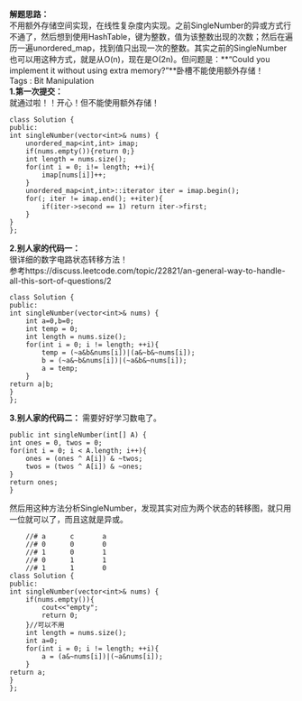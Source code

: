 **解题思路：**  
不用额外存储空间实现，在线性复杂度内实现。之前SingleNumber的异或方式行不通了，然后想到使用HashTable，键为整数，值为该整数出现的次数；然后在遍历一遍unordered_map，找到值只出现一次的整数。其实之前的SingleNumber也可以用这种方式，就是从O(n)，现在是O(2n)。但问题是：**“Could you implement it without using extra memory?”**卧槽不能使用额外存储！  
Tags : Bit Manipulation  
**1.第一次提交：**  
就通过啦！！开心！但不能使用额外存储！ 

	class Solution {
	public:
    int singleNumber(vector<int>& nums) {
        unordered_map<int,int> imap;
        if(nums.empty()){return 0;}
        int length = nums.size();
        for(int i = 0; i!= length; ++i){
            imap[nums[i]]++; 
        }
        unordered_map<int,int>::iterator iter = imap.begin();
        for(; iter != imap.end(); ++iter){
            if(iter->second == 1) return iter->first;
        }
    }
	};

**2.别人家的代码一：**  
很详细的数字电路状态转移方法！  
参考https://discuss.leetcode.com/topic/22821/an-general-way-to-handle-all-this-sort-of-questions/2
      
	class Solution {
	public:
    int singleNumber(vector<int>& nums) {
        int a=0,b=0;
        int temp = 0;
        int length = nums.size();
        for(int i = 0; i != length; ++i){
            temp = (~a&b&nums[i])|(a&~b&~nums[i]);
            b = (~a&~b&nums[i])|(~a&b&~nums[i]);
            a = temp;
        }
    return a|b;
    }
	};
**3.别人家的代码二：**
需要好好学习数电了。

	public int singleNumber(int[] A) {
    int ones = 0, twos = 0;
    for(int i = 0; i < A.length; i++){
        ones = (ones ^ A[i]) & ~twos;
        twos = (twos ^ A[i]) & ~ones;
    }
    return ones;
	}

然后用这种方法分析SingleNumber，发现其实对应为两个状态的转移图，就只用一位就可以了，而且这就是异或。  
    	
		//# a      c       a
        //# 0      0       0
        //# 1      0       1 
		//# 0      1       1
		//# 1      1       0
	class Solution {
	public:
    int singleNumber(vector<int>& nums) {
        if(nums.empty()){
            cout<<"empty";
            return 0;
        }//可以不用
        int length = nums.size();
        int a=0;
        for(int i = 0; i != length; ++i){
            a = (a&~nums[i])|(~a&nums[i]);
        }
    return a;
    }
	};